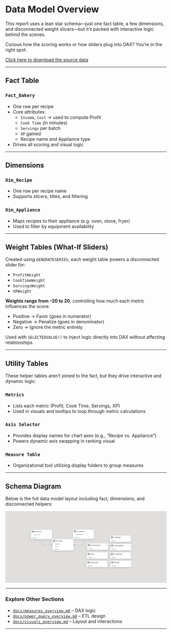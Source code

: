 # Data Model Overview

This report uses a lean star schema—just one fact table, a few dimensions, and disconnected weight slicers—but it’s packed with interactive logic behind the scenes.

Curious how the scoring works or how sliders plug into DAX? You’re in the right spot.

[Click here to download the source data](https://raw.githubusercontent.com/Nicholas-BI/bakery-efficiency-score/main/docs/data/bakery_story_source.xlsx)  

---

## Fact Table

### `Fact_Bakery`
- One row per recipe  
- Core attributes:
  - `Income`, `Cost` → used to compute Profit  
  - `Cook Time` (in minutes)  
  - `Servings` per batch  
  - `XP` gained  
  - Recipe name and Appliance type  
- Drives all scoring and visual logic  

---

## Dimensions

### `Dim_Recipe`
- One row per recipe name  
- Supports slicers, titles, and filtering  

### `Dim_Appliance`
- Maps recipes to their appliance (e.g. oven, stove, fryer)  
- Used to filter by equipment availability  

---

## Weight Tables (What-If Sliders)

Created using `GENERATESERIES`, each weight table powers a disconnected slider for:

- `ProfitWeight`  
- `CookTimeWeight`  
- `ServingsWeight`  
- `XPWeight`  

**Weights range from –20 to 20**, controlling how much each metric influences the score:

- Positive → Favor (goes in numerator)  
- Negative → Penalize (goes in denominator)  
- Zero → Ignore the metric entirely  

Used with `SELECTEDVALUE()` to inject logic directly into DAX without affecting relationships.

---

## Utility Tables

These helper tables aren’t joined to the fact, but they drive interactive and dynamic logic:

### `Metrics`
- Lists each metric (Profit, Cook Time, Servings, XP)  
- Used in visuals and tooltips to loop through metric calculations  

### `Axis Selector`
- Provides display names for chart axes (e.g., “Recipe vs. Appliance”)  
- Powers dynamic axis swapping in ranking visual  

### `Measure Table`
- Organizational tool utilizing display folders to group measures

---

## Schema Diagram

Below is the full data model layout including fact, dimensions, and disconnected helpers:

![Data Model Diagram](./images/data_model.png)

---

### Explore Other Sections

- [`docs/measures_overview.md`](./measures_overview.md) – DAX logic  
- [`docs/power_query_overview.md`](./power_query_overview.md) – ETL design  
- [`docs/visuals_overview.md`](./visuals_overview.md) – Layout and interactions

---
